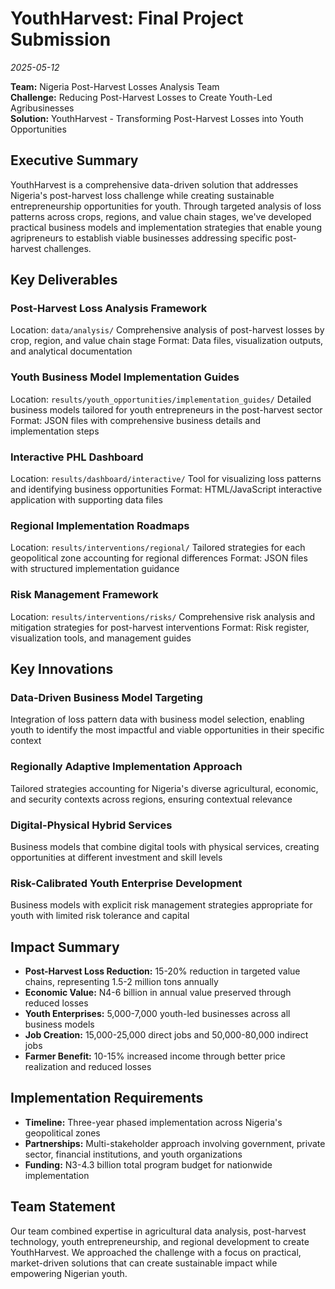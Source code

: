 # YouthHarvest: Final Project Submission
*2025-05-12*

**Team:** Nigeria Post-Harvest Losses Analysis Team  
**Challenge:** Reducing Post-Harvest Losses to Create Youth-Led Agribusinesses  
**Solution:** YouthHarvest - Transforming Post-Harvest Losses into Youth Opportunities

## Executive Summary
YouthHarvest is a comprehensive data-driven solution that addresses Nigeria's post-harvest loss challenge while creating sustainable entrepreneurship opportunities for youth. Through targeted analysis of loss patterns across crops, regions, and value chain stages, we've developed practical business models and implementation strategies that enable young agripreneurs to establish viable businesses addressing specific post-harvest challenges.

## Key Deliverables

### Post-Harvest Loss Analysis Framework
Location: `data/analysis/`
Comprehensive analysis of post-harvest losses by crop, region, and value chain stage
Format: Data files, visualization outputs, and analytical documentation

### Youth Business Model Implementation Guides
Location: `results/youth_opportunities/implementation_guides/`
Detailed business models tailored for youth entrepreneurs in the post-harvest sector
Format: JSON files with comprehensive business details and implementation steps

### Interactive PHL Dashboard
Location: `results/dashboard/interactive/`
Tool for visualizing loss patterns and identifying business opportunities
Format: HTML/JavaScript interactive application with supporting data files

### Regional Implementation Roadmaps
Location: `results/interventions/regional/`
Tailored strategies for each geopolitical zone accounting for regional differences
Format: JSON files with structured implementation guidance

### Risk Management Framework
Location: `results/interventions/risks/`
Comprehensive risk analysis and mitigation strategies for post-harvest interventions
Format: Risk register, visualization tools, and management guides

## Key Innovations

### Data-Driven Business Model Targeting
Integration of loss pattern data with business model selection, enabling youth to identify the most impactful and viable opportunities in their specific context

### Regionally Adaptive Implementation Approach
Tailored strategies accounting for Nigeria's diverse agricultural, economic, and security contexts across regions, ensuring contextual relevance

### Digital-Physical Hybrid Services
Business models that combine digital tools with physical services, creating opportunities at different investment and skill levels

### Risk-Calibrated Youth Enterprise Development
Business models with explicit risk management strategies appropriate for youth with limited risk tolerance and capital

## Impact Summary
- **Post-Harvest Loss Reduction:** 15-20% reduction in targeted value chains, representing 1.5-2 million tons annually
- **Economic Value:** N4-6 billion in annual value preserved through reduced losses
- **Youth Enterprises:** 5,000-7,000 youth-led businesses across all business models
- **Job Creation:** 15,000-25,000 direct jobs and 50,000-80,000 indirect jobs
- **Farmer Benefit:** 10-15% increased income through better price realization and reduced losses

## Implementation Requirements
- **Timeline:** Three-year phased implementation across Nigeria's geopolitical zones
- **Partnerships:** Multi-stakeholder approach involving government, private sector, financial institutions, and youth organizations
- **Funding:** N3-4.3 billion total program budget for nationwide implementation

## Team Statement
Our team combined expertise in agricultural data analysis, post-harvest technology, youth entrepreneurship, and regional development to create YouthHarvest. We approached the challenge with a focus on practical, market-driven solutions that can create sustainable impact while empowering Nigerian youth.
